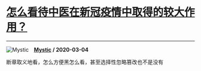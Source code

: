 # [怎么看待中医在新冠疫情中取得的较大作用？](https://www.zhihu.com/answer/1054194604)

-------------------------------------------------------------------

![Mystic](https://pic4.zhimg.com/v2-cacf5aef956a922d5955a911b9ba4121.jpg?source=1940ef5c "Mystic")&emsp;**[Mystic](https://www.zhihu.com/people/mystic-33-27) / 2020-03-04**

断章取义地看，怎么方便黑怎么看，甚至选择性忽略篡改也不是没有

